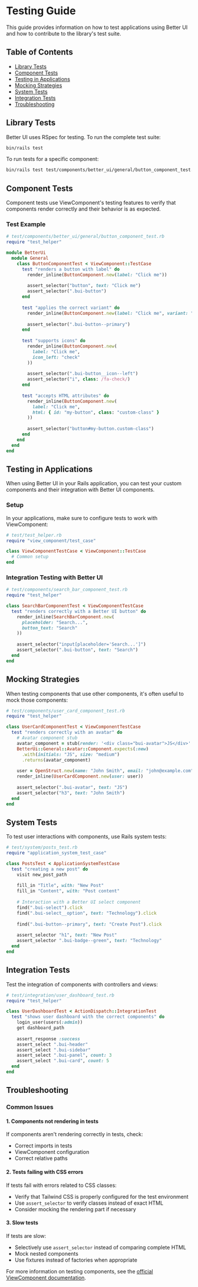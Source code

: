 # Testing Guide

This guide provides information on how to test applications using Better UI and how to contribute to the library's test suite.

## Table of Contents

- [Library Tests](#library-tests)
- [Component Tests](#component-tests)
- [Testing in Applications](#testing-in-applications)
- [Mocking Strategies](#mocking-strategies)
- [System Tests](#system-tests)
- [Integration Tests](#integration-tests)
- [Troubleshooting](#troubleshooting)

## Library Tests

Better UI uses RSpec for testing. To run the complete test suite:

```bash
bin/rails test
```

To run tests for a specific component:

```bash
bin/rails test test/components/better_ui/general/button_component_test.rb
```

## Component Tests

Component tests use ViewComponent's testing features to verify that components render correctly and their behavior is as expected.

### Test Example

```ruby
# test/components/better_ui/general/button_component_test.rb
require "test_helper"

module BetterUi
  module General
    class ButtonComponentTest < ViewComponent::TestCase
      test "renders a button with label" do
        render_inline(ButtonComponent.new(label: "Click me"))
        
        assert_selector("button", text: "Click me")
        assert_selector(".bui-button")
      end
      
      test "applies the correct variant" do
        render_inline(ButtonComponent.new(label: "Click me", variant: "primary"))
        
        assert_selector(".bui-button--primary")
      end
      
      test "supports icons" do
        render_inline(ButtonComponent.new(
          label: "Click me", 
          icon_left: "check"
        ))
        
        assert_selector(".bui-button__icon--left")
        assert_selector("i", class: /fa-check/)
      end
      
      test "accepts HTML attributes" do
        render_inline(ButtonComponent.new(
          label: "Click me",
          html: { id: "my-button", class: "custom-class" }
        ))
        
        assert_selector("button#my-button.custom-class")
      end
    end
  end
end
```

## Testing in Applications

When using Better UI in your Rails application, you can test your custom components and their integration with Better UI components.

### Setup

In your applications, make sure to configure tests to work with ViewComponent:

```ruby
# test/test_helper.rb
require "view_component/test_case"

class ViewComponentTestCase < ViewComponent::TestCase
  # Common setup
end
```

### Integration Testing with Better UI

```ruby
# test/components/search_bar_component_test.rb
require "test_helper"

class SearchBarComponentTest < ViewComponentTestCase
  test "renders correctly with a Better UI button" do
    render_inline(SearchBarComponent.new(
      placeholder: "Search...",
      button_text: "Search"
    ))
    
    assert_selector("input[placeholder='Search...']")
    assert_selector(".bui-button", text: "Search")
  end
end
```

## Mocking Strategies

When testing components that use other components, it's often useful to mock those components:

```ruby
# test/components/user_card_component_test.rb
require "test_helper"

class UserCardComponentTest < ViewComponentTestCase
  test "renders correctly with an avatar" do
    # Avatar component stub
    avatar_component = stub(render: '<div class="bui-avatar">JS</div>'.html_safe)
    BetterUi::General::Avatar::Component.expects(:new)
      .with(initials: "JS", size: "medium")
      .returns(avatar_component)
      
    user = OpenStruct.new(name: "John Smith", email: "john@example.com")
    render_inline(UserCardComponent.new(user: user))
    
    assert_selector(".bui-avatar", text: "JS")
    assert_selector("h3", text: "John Smith")
  end
end
```

## System Tests

To test user interactions with components, use Rails system tests:

```ruby
# test/system/posts_test.rb
require "application_system_test_case"

class PostsTest < ApplicationSystemTestCase
  test "creating a new post" do
    visit new_post_path
    
    fill_in "Title", with: "New Post"
    fill_in "Content", with: "Post content"
    
    # Interaction with a Better UI select component
    find(".bui-select").click
    find(".bui-select__option", text: "Technology").click
    
    find(".bui-button--primary", text: "Create Post").click
    
    assert_selector "h1", text: "New Post"
    assert_selector ".bui-badge--green", text: "Technology"
  end
end
```

## Integration Tests

Test the integration of components with controllers and views:

```ruby
# test/integration/user_dashboard_test.rb
require "test_helper"

class UserDashboardTest < ActionDispatch::IntegrationTest
  test "shows user dashboard with the correct components" do
    login_user(users(:admin))
    get dashboard_path
    
    assert_response :success
    assert_select ".bui-header"
    assert_select ".bui-sidebar"
    assert_select ".bui-panel", count: 3
    assert_select ".bui-card", count: 5
  end
end
```

## Troubleshooting

### Common Issues

#### 1. Components not rendering in tests

If components aren't rendering correctly in tests, check:

- Correct imports in tests
- ViewComponent configuration
- Correct relative paths

#### 2. Tests failing with CSS errors

If tests fail with errors related to CSS classes:

- Verify that Tailwind CSS is properly configured for the test environment
- Use `assert_selector` to verify classes instead of exact HTML
- Consider mocking the rendering part if necessary

#### 3. Slow tests

If tests are slow:

- Selectively use `assert_selector` instead of comparing complete HTML
- Mock nested components
- Use fixtures instead of factories when appropriate

For more information on testing components, see the [official ViewComponent documentation](https://viewcomponent.org/guide/testing.html).
